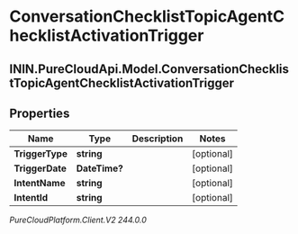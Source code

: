 # ConversationChecklistTopicAgentChecklistActivationTrigger

## ININ.PureCloudApi.Model.ConversationChecklistTopicAgentChecklistActivationTrigger

## Properties

|Name | Type | Description | Notes|
|------------ | ------------- | ------------- | -------------|
| **TriggerType** | **string** |  | [optional] |
| **TriggerDate** | **DateTime?** |  | [optional] |
| **IntentName** | **string** |  | [optional] |
| **IntentId** | **string** |  | [optional] |



_PureCloudPlatform.Client.V2 244.0.0_
